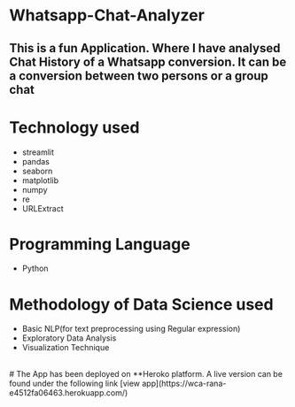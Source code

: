 # Whatsapp-Chat-Analyzer
## This is a fun Application. Where I have analysed Chat History of a Whatsapp conversion. It can be a conversion between two persons or a group chat
# Technology used </br>
   * streamlit
   * pandas
   * seaborn
   * matplotlib
   * numpy
   * re
   * URLExtract
  
# Programming Language
   * Python
# Methodology of Data Science used  
   * Basic NLP(for text preprocessing using Regular expression)
   * Exploratory Data Analysis
   * Visualization Technique
  
</br>
# The App has been deployed on **Heroko platform. A live version can be found under the following link
[view app](https://wca-rana-e4512fa06463.herokuapp.com/)
   
  
  
